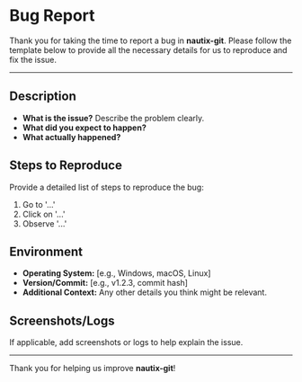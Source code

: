 # Bug Report

Thank you for taking the time to report a bug in **nautix-git**. Please follow the template below to provide all the necessary details for us to reproduce and fix the issue.

---

## Description
- **What is the issue?** Describe the problem clearly.
- **What did you expect to happen?**
- **What actually happened?**

## Steps to Reproduce
Provide a detailed list of steps to reproduce the bug:
1. Go to '...'
2. Click on '...'
3. Observe '...'

## Environment
- **Operating System:** [e.g., Windows, macOS, Linux]
- **Version/Commit:** [e.g., v1.2.3, commit hash]
- **Additional Context:** Any other details you think might be relevant.

## Screenshots/Logs
If applicable, add screenshots or logs to help explain the issue.

---

Thank you for helping us improve **nautix-git**!
